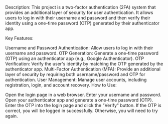 Description:
This project is a two-factor authentication (2FA) system that provides an additional layer of security for user authentication. 
It allows users to log in with their username and password and then verify their identity using a one-time password (OTP) generated by their authenticator app.

Key Features:

Username and Password Authentication: Allow users to log in with their username and password.
OTP Generation: Generate a one-time password (OTP) using an authenticator app (e.g., Google Authenticator).
OTP Verification: Verify the user's identity by matching the OTP generated by the authenticator app.
Multi-Factor Authentication (MFA): Provide an additional layer of security by requiring both username/password and OTP for authentication.
User Management: Manage user accounts, including registration, login, and account recovery.
How to Use:

Open the login page in a web browser.
Enter your username and password.
Open your authenticator app and generate a one-time password (OTP).
Enter the OTP into the login page and click the "Verify" button.
If the OTP is correct, you will be logged in successfully. Otherwise, you will need to try again.
